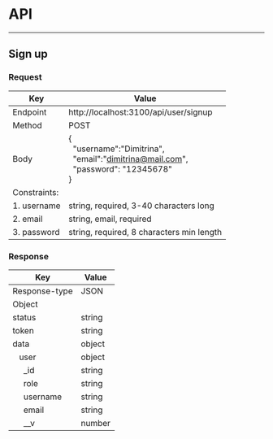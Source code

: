# API

---

## Sign up

### Request

| Key          | Value                                                                                                                                |
| ------------ | ------------------------------------------------------------------------------------------------------------------------------------ |
| Endpoint     | http://localhost:3100/api/user/signup                                                                                                |
| Method       | POST                                                                                                                                 |
| Body         | {<br/>&nbsp;&nbsp;"username":"Dimitrina",<br/>&nbsp;&nbsp;"email":"dimitrina@mail.com",<br/>&nbsp;&nbsp;"password": "12345678"<br/>} |
| Constraints: |                                                                                                                                      |
| 1. username  | string, required, 3-40 characters long                                                                                               |
| 2. email     | string, email, required                                                                                                              |
| 3. password  | string, required, 8 characters min length                                                                                            |

### Response

| Key                                    | Value  |
| -------------------------------------- | ------ |
| Response-type                          | JSON   |
| Object                                 |        |
| status                                 | string |
| token                                  | string |
| data                                   | object |
| &nbsp;&nbsp;&nbsp;user                 | object |
| &nbsp;&nbsp;&nbsp;&nbsp;&nbsp;\_id     | string |
| &nbsp;&nbsp;&nbsp;&nbsp;&nbsp;role     | string |
| &nbsp;&nbsp;&nbsp;&nbsp;&nbsp;username | string |
| &nbsp;&nbsp;&nbsp;&nbsp;&nbsp;email    | string |
| &nbsp;&nbsp;&nbsp;&nbsp;&nbsp;\_\_v    | number |
